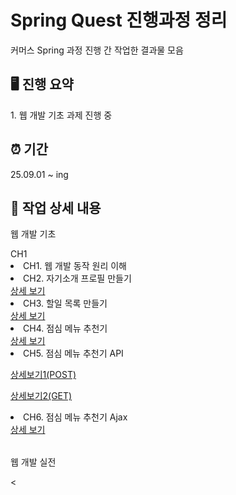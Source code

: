 

<h1>Spring Quest 진행과정 정리</h1>

<p>커머스 Spring 과정 진행 간 작업한 결과물 모음</p>

<h2>🖥️ 진행 요약</h2>

<p>1. 웹 개발 기초 과제 진행 중</p>

<h2>⏰ 기간 </h2>

<p>25.09.01 ~ ing</p>

<h2>📗 작업 상세 내용 </h2>

<p>웹 개발 기초</p>
  <table>
    <tr>CH1</tr>
    <li>CH1. 웹 개발 동작 원리 이해</li>
      <a href =""></a>
    <li>CH2. 자기소개 프로필 만들기</li>
      <a href = "https://github.com/sjww0604/Spring-Quest/blob/main/realmyprofile.html">상세 보기</a>  
    <li>CH3. 할일 목록 만들기</li>
      <a href ="https://github.com/sjww0604/Spring-Quest/blob/main/ToDoList.html">상세 보기</a>
    <li>CH4. 점심 메뉴 추천기</li>
      <a href ="https://github.com/sjww0604/Spring-Quest/blob/main/lunchmenurecommend.html">상세 보기</a>
    <li>CH5. 점심 메뉴 추천기 API</li>
      <div class="list">
      <p><a href ="https://github.com/sjww0604/Spring-Quest/blob/main/LunchApipost.json">상세보기1(POST)</a></p>
      <p><a href ="https://github.com/sjww0604/Spring-Quest/blob/main/responseList.json">상세보기2(GET)</a></p>
      </div>  
    <li>CH6. 점심 메뉴 추천기 Ajax</li>
      <a href ="https://github.com/sjww0604/Spring-Quest/tree/main/LunchAJAX">상세 보기</a>
  </table>  
<p>웹 개발 실전</p>
  <tr>
    <
  </tr>
